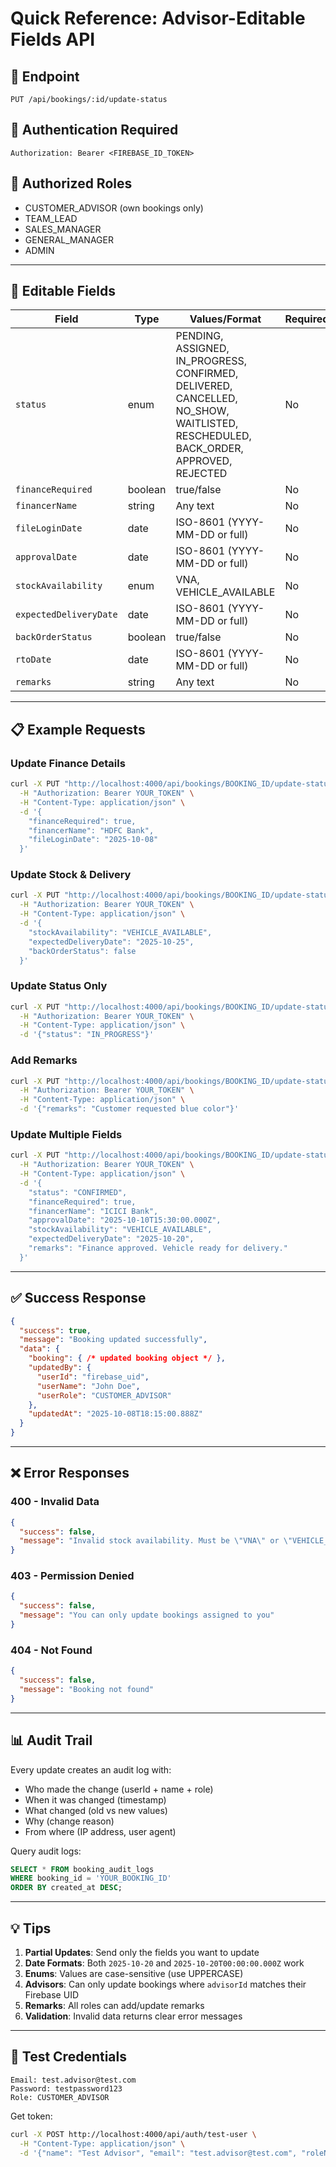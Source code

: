 # Quick Reference: Advisor-Editable Fields API

## 🎯 Endpoint

```
PUT /api/bookings/:id/update-status
```

## 🔑 Authentication Required
```
Authorization: Bearer <FIREBASE_ID_TOKEN>
```

## 👥 Authorized Roles
- CUSTOMER_ADVISOR (own bookings only)
- TEAM_LEAD
- SALES_MANAGER  
- GENERAL_MANAGER
- ADMIN

---

## 📝 Editable Fields

| Field | Type | Values/Format | Required |
|-------|------|---------------|----------|
| `status` | enum | PENDING, ASSIGNED, IN_PROGRESS, CONFIRMED, DELIVERED, CANCELLED, NO_SHOW, WAITLISTED, RESCHEDULED, BACK_ORDER, APPROVED, REJECTED | No |
| `financeRequired` | boolean | true/false | No |
| `financerName` | string | Any text | No |
| `fileLoginDate` | date | ISO-8601 (YYYY-MM-DD or full) | No |
| `approvalDate` | date | ISO-8601 (YYYY-MM-DD or full) | No |
| `stockAvailability` | enum | VNA, VEHICLE_AVAILABLE | No |
| `expectedDeliveryDate` | date | ISO-8601 (YYYY-MM-DD or full) | No |
| `backOrderStatus` | boolean | true/false | No |
| `rtoDate` | date | ISO-8601 (YYYY-MM-DD or full) | No |
| `remarks` | string | Any text | No |

---

## 📋 Example Requests

### Update Finance Details
```bash
curl -X PUT "http://localhost:4000/api/bookings/BOOKING_ID/update-status" \
  -H "Authorization: Bearer YOUR_TOKEN" \
  -H "Content-Type: application/json" \
  -d '{
    "financeRequired": true,
    "financerName": "HDFC Bank",
    "fileLoginDate": "2025-10-08"
  }'
```

### Update Stock & Delivery
```bash
curl -X PUT "http://localhost:4000/api/bookings/BOOKING_ID/update-status" \
  -H "Authorization: Bearer YOUR_TOKEN" \
  -H "Content-Type: application/json" \
  -d '{
    "stockAvailability": "VEHICLE_AVAILABLE",
    "expectedDeliveryDate": "2025-10-25",
    "backOrderStatus": false
  }'
```

### Update Status Only
```bash
curl -X PUT "http://localhost:4000/api/bookings/BOOKING_ID/update-status" \
  -H "Authorization: Bearer YOUR_TOKEN" \
  -H "Content-Type: application/json" \
  -d '{"status": "IN_PROGRESS"}'
```

### Add Remarks
```bash
curl -X PUT "http://localhost:4000/api/bookings/BOOKING_ID/update-status" \
  -H "Authorization: Bearer YOUR_TOKEN" \
  -H "Content-Type: application/json" \
  -d '{"remarks": "Customer requested blue color"}'
```

### Update Multiple Fields
```bash
curl -X PUT "http://localhost:4000/api/bookings/BOOKING_ID/update-status" \
  -H "Authorization: Bearer YOUR_TOKEN" \
  -H "Content-Type: application/json" \
  -d '{
    "status": "CONFIRMED",
    "financeRequired": true,
    "financerName": "ICICI Bank",
    "approvalDate": "2025-10-10T15:30:00.000Z",
    "stockAvailability": "VEHICLE_AVAILABLE",
    "expectedDeliveryDate": "2025-10-20",
    "remarks": "Finance approved. Vehicle ready for delivery."
  }'
```

---

## ✅ Success Response

```json
{
  "success": true,
  "message": "Booking updated successfully",
  "data": {
    "booking": { /* updated booking object */ },
    "updatedBy": {
      "userId": "firebase_uid",
      "userName": "John Doe",
      "userRole": "CUSTOMER_ADVISOR"
    },
    "updatedAt": "2025-10-08T18:15:00.888Z"
  }
}
```

---

## ❌ Error Responses

### 400 - Invalid Data
```json
{
  "success": false,
  "message": "Invalid stock availability. Must be \"VNA\" or \"VEHICLE_AVAILABLE\""
}
```

### 403 - Permission Denied
```json
{
  "success": false,
  "message": "You can only update bookings assigned to you"
}
```

### 404 - Not Found
```json
{
  "success": false,
  "message": "Booking not found"
}
```

---

## 📊 Audit Trail

Every update creates an audit log with:
- Who made the change (userId + name + role)
- When it was changed (timestamp)
- What changed (old vs new values)
- Why (change reason)
- From where (IP address, user agent)

Query audit logs:
```sql
SELECT * FROM booking_audit_logs 
WHERE booking_id = 'YOUR_BOOKING_ID' 
ORDER BY created_at DESC;
```

---

## 💡 Tips

1. **Partial Updates**: Send only the fields you want to update
2. **Date Formats**: Both `2025-10-20` and `2025-10-20T00:00:00.000Z` work
3. **Enums**: Values are case-sensitive (use UPPERCASE)
4. **Advisors**: Can only update bookings where `advisorId` matches their Firebase UID
5. **Remarks**: All roles can add/update remarks
6. **Validation**: Invalid data returns clear error messages

---

## 🧪 Test Credentials

```
Email: test.advisor@test.com
Password: testpassword123
Role: CUSTOMER_ADVISOR
```

Get token:
```bash
curl -X POST http://localhost:4000/api/auth/test-user \
  -H "Content-Type: application/json" \
  -d '{"name": "Test Advisor", "email": "test.advisor@test.com", "roleName": "CUSTOMER_ADVISOR"}'
```

